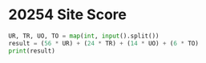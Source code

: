 # 20254 Site Score



```python
UR, TR, UO, TO = map(int, input().split())
result = (56 * UR) + (24 * TR) + (14 * UO) + (6 * TO)
print(result)
```

